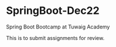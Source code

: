 # SpringBoot-Dec22
Spring Boot Bootcamp at Tuwaig Academy

This is to submit assignments for review.

